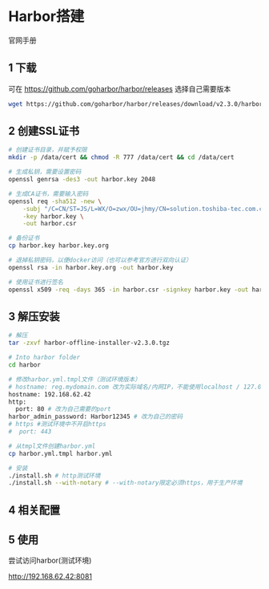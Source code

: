 # Harbor搭建

官网手册

## 1 下载

可在 https://github.com/goharbor/harbor/releases 选择自己需要版本

```bash
wget https://github.com/goharbor/harbor/releases/download/v2.3.0/harbor-offline-installer-v2.3.0.tgz
```

## 2 创建SSL证书

```bash
# 创建证书目录，并赋予权限
mkdir -p /data/cert && chmod -R 777 /data/cert && cd /data/cert

# 生成私钥，需要设置密码
openssl genrsa -des3 -out harbor.key 2048

# 生成CA证书，需要输入密码
openssl req -sha512 -new \
    -subj "/C=CN/ST=JS/L=WX/O=zwx/OU=jhmy/CN=solution.toshiba-tec.com.cn" \
    -key harbor.key \
    -out harbor.csr

# 备份证书
cp harbor.key harbor.key.org

# 退掉私钥密码，以便docker访问（也可以参考官方进行双向认证）
openssl rsa -in harbor.key.org -out harbor.key

# 使用证书进行签名
openssl x509 -req -days 365 -in harbor.csr -signkey harbor.key -out harbor.crt
```

## 3 解压安装

```bash
# 解压
tar -zxvf harbor-offline-installer-v2.3.0.tgz

# Into harbor folder
cd harbor

# 修改harbor.yml.tmpl文件（测试环境版本）
# hostname: reg.mydomain.com 改为实际域名/内网IP，不能使用localhost / 127.0.0.1
hostname: 192.168.62.42
http:
  port: 80 # 改为自己需要的port
harbor_admin_password: Harbor12345 # 改为自己的密码
# https #测试环境中不开启https
#  port: 443

# 从tmpl文件创建harbor.yml
cp harbor.yml.tmpl harbor.yml

# 安装
./install.sh # http测试环境
./install.sh --with-notary # --with-notary限定必须https，用于生产环境
```

## 4 相关配置



## 5 使用

尝试访问harbor(测试环境)

http://192.168.62.42:8081

